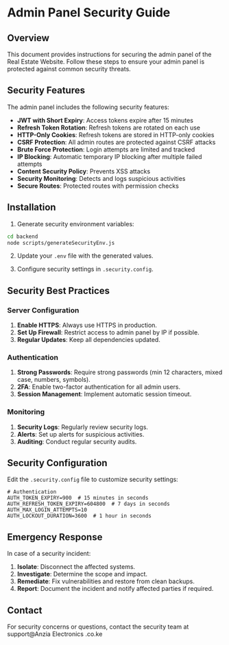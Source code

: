 # Admin Panel Security Guide

## Overview

This document provides instructions for securing the admin panel of the Real Estate Website. Follow these steps to ensure your admin panel is protected against common security threats.

## Security Features

The admin panel includes the following security features:

- **JWT with Short Expiry**: Access tokens expire after 15 minutes
- **Refresh Token Rotation**: Refresh tokens are rotated on each use
- **HTTP-Only Cookies**: Refresh tokens are stored in HTTP-only cookies
- **CSRF Protection**: All admin routes are protected against CSRF attacks
- **Brute Force Protection**: Login attempts are limited and tracked
- **IP Blocking**: Automatic temporary IP blocking after multiple failed attempts
- **Content Security Policy**: Prevents XSS attacks
- **Security Monitoring**: Detects and logs suspicious activities
- **Secure Routes**: Protected routes with permission checks

## Installation

1. Generate security environment variables:

```bash
cd backend
node scripts/generateSecurityEnv.js
```

2. Update your `.env` file with the generated values.

3. Configure security settings in `.security.config`.

## Security Best Practices

### Server Configuration

1. **Enable HTTPS**: Always use HTTPS in production.
2. **Set Up Firewall**: Restrict access to admin panel by IP if possible.
3. **Regular Updates**: Keep all dependencies updated.

### Authentication

1. **Strong Passwords**: Require strong passwords (min 12 characters, mixed case, numbers, symbols).
2. **2FA**: Enable two-factor authentication for all admin users.
3. **Session Management**: Implement automatic session timeout.

### Monitoring

1. **Security Logs**: Regularly review security logs.
2. **Alerts**: Set up alerts for suspicious activities.
3. **Auditing**: Conduct regular security audits.

## Security Configuration

Edit the `.security.config` file to customize security settings:

```
# Authentication
AUTH_TOKEN_EXPIRY=900  # 15 minutes in seconds
AUTH_REFRESH_TOKEN_EXPIRY=604800  # 7 days in seconds
AUTH_MAX_LOGIN_ATTEMPTS=10
AUTH_LOCKOUT_DURATION=3600  # 1 hour in seconds
```

## Emergency Response

In case of a security incident:

1. **Isolate**: Disconnect the affected systems.
2. **Investigate**: Determine the scope and impact.
3. **Remediate**: Fix vulnerabilities and restore from clean backups.
4. **Report**: Document the incident and notify affected parties if required.

## Contact

For security concerns or questions, contact the security team at support@Anzia Electronics .co.ke
